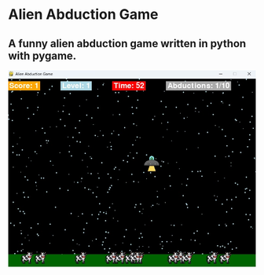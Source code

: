 # Alien Abduction Game
A funny alien abduction game written in python with pygame.
---
![Alien Abduction Game - Screenshot](screen_shot.jpg)